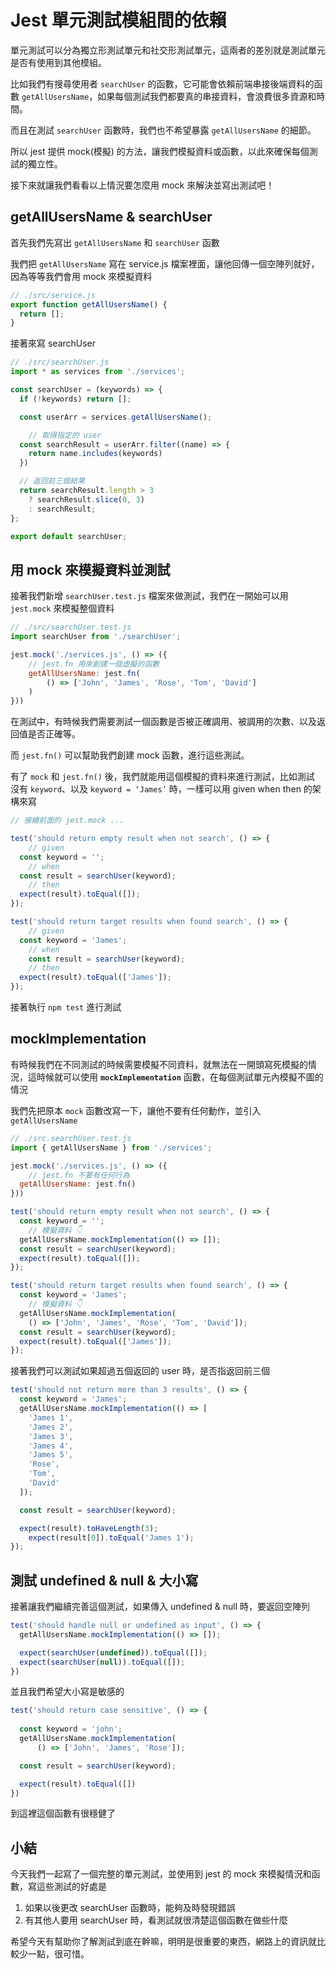 # Jest 單元測試模組間的依賴

單元測試可以分為獨立形測試單元和社交形測試單元，這兩者的差別就是測試單元是否有使用到其他模組。

比如我們有搜尋使用者 `searchUser` 的函數，它可能會依賴前端串接後端資料的函數 `getAllUsersName`，如果每個測試我們都要真的串接資料，會浪費很多資源和時間。

而且在測試 `searchUser` 函數時，我們也不希望暴露 `getAllUsersName` 的細節。

所以 jest 提供 mock(模擬) 的方法，讓我們模擬資料或函數，以此來確保每個測試的獨立性。

接下來就讓我們看看以上情況要怎麼用 mock 來解決並寫出測試吧！

## getAllUsersName & searchUser

首先我們先寫出 `getAllUsersName` 和 `searchUser` 函數

我們把 `getAllUsersName` 寫在 service.js 檔案裡面，讓他回傳一個空陣列就好，因為等等我們會用 mock 來模擬資料

```jsx
// ./src/service.js
export function getAllUsersName() {
  return [];
}
```

接著來寫 searchUser

```jsx
// ./src/searchUser.js
import * as services from './services';

const searchUser = (keywords) => {
  if (!keywords) return [];

  const userArr = services.getAllUsersName();

	// 取得指定的 user
  const searchResult = userArr.filter((name) => {
    return name.includes(keywords)
  })

  // 返回前三個結果
  return searchResult.length > 3 
    ? searchResult.slice(0, 3) 
    : searchResult;
};

export default searchUser;
```

## 用 mock 來模擬資料並測試

接著我們新增 `searchUser.test.js` 檔案來做測試，我們在一開始可以用 `jest.mock` 來模擬整個資料

```jsx
// ./src/searchUser.test.js
import searchUser from './searchUser';

jest.mock('./services.js', () => ({
	// jest.fn 用來創建一個虛擬的函數
	getAllUsersName: jest.fn(
		() => ['John', 'James', 'Rose', 'Tom', 'David']
	)
}))
```

在測試中，有時候我們需要測試一個函數是否被正確調用、被調用的次數、以及返回值是否正確等。

而 `jest.fn()` 可以幫助我們創建 mock 函數，進行這些測試。

有了 `mock` 和 `jest.fn()` 後，我們就能用這個模擬的資料來進行測試，比如測試 沒有 `keyword`、以及 `keyword = ‘James’` 時，一樣可以用 given when then 的架構來寫

```jsx
// 接續前面的 jest.mock ...

test('should return empty result when not search', () => {
	// given
  const keyword = '';
	// when
  const result = searchUser(keyword);
	// then
  expect(result).toEqual([]);
});

test('should return target results when found search', () => {
	// given
  const keyword = 'James';
	// when
	const result = searchUser(keyword);
	// then
  expect(result).toEqual(['James']);
});
```

接著執行 `npm test` 進行測試

## mockImplementation

有時候我們在不同測試的時候需要模擬不同資料，就無法在一開頭寫死模擬的情況，這時候就可以使用 **`mockImplementation`** 函數，在每個測試單元內模擬不圖的情況

我們先把原本 `mock` 函數改寫一下，讓他不要有任何動作，並引入 `getAllUsersName`

```jsx
// ./src.searchUser.test.js
import { getAllUsersName } from './services';

jest.mock('./services.js', () => ({
	// jest.fn 不要有任何行為
  getAllUsersName: jest.fn()
}))

test('should return empty result when not search', () => {
  const keyword = '';
	// 模擬資料 👇
  getAllUsersName.mockImplementation(() => []);
  const result = searchUser(keyword);
  expect(result).toEqual([]);
});

test('should return target results when found search', () => {
  const keyword = 'James';
	// 模擬資料 👇
  getAllUsersName.mockImplementation(
    () => ['John', 'James', 'Rose', 'Tom', 'David']);
  const result = searchUser(keyword);
  expect(result).toEqual(['James']);
});
```

接著我們可以測試如果超過五個返回的 user 時，是否指返回前三個

```jsx
test('should not return more than 3 results', () => {
  const keyword = 'James';
  getAllUsersName.mockImplementation(() => [
    'James 1',
    'James 2',
    'James 3',
    'James 4',
    'James 5',
    'Rose', 
    'Tom', 
    'David'
  ]);

  const result = searchUser(keyword);

  expect(result).toHaveLength(3);
	expect(result[0]).toEqual('James 1');
});
```

## 測試 undefined & null & 大小寫

接著讓我們繼續完善這個測試，如果傳入 undefined & null 時，要返回空陣列

```jsx
test('should handle null or undefined as input', () => {
  getAllUsersName.mockImplementation(() => []);

  expect(searchUser(undefined)).toEqual([]);
  expect(searchUser(null)).toEqual([]);
})
```

並且我們希望大小寫是敏感的

```jsx
test('should return case sensitive', () => {
  
  const keyword = 'john';
  getAllUsersName.mockImplementation(
      () => ['John', 'James', 'Rose']);

  const result = searchUser(keyword);

  expect(result).toEqual([])
})
```

到這裡這個函數有很穩健了

## 小結

今天我們一起寫了一個完整的單元測試，並使用到 jest 的 mock 來模擬情況和函數，寫這些測試的好處是

1. 如果以後更改 searchUser 函數時，能夠及時發現錯誤
2. 有其他人要用 searchUser 時，看測試就很清楚這個函數在做些什麼

希望今天有幫助你了解測試到底在幹嘛，明明是很重要的東西，網路上的資訊就比較少一點，很可惜。
